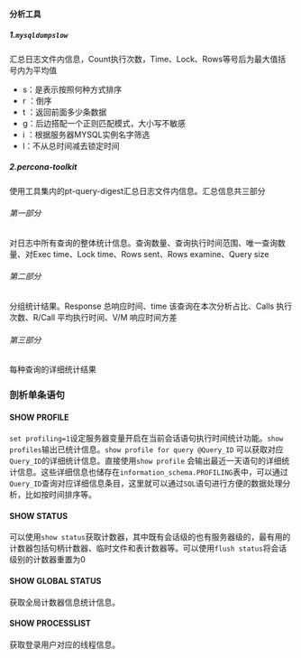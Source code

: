 

#### 分析工具

##### 1.`mysqldumpslow`

汇总日志文件内信息，Count执行次数，Time、Lock、Rows等号后为最大值括号内为平均值

- s：是表示按照何种方式排序
- r ：倒序
- t ：返回前面多少条数据
- g：后边搭配一个正则匹配模式，大小写不敏感
- i ：根据服务器MYSQL实例名字筛选
- l：不从总时间减去锁定时间

##### 2.percona-toolkit

使用工具集内的pt-query-digest汇总日志文件内信息。汇总信息共三部分

###### 第一部分

对日志中所有查询的整体统计信息。查询数量、查询执行时间范围、唯一查询数量、对Exec time、Lock time、Rows sent、Rows examine、Query size

###### 第二部分

分组统计结果。Response 总响应时间、time 该查询在本次分析占比、Calls 执行次数、R/Call 平均执行时间、V/M 响应时间方差

###### 第三部分

每种查询的详细统计结果

### 剖析单条语句

#### SHOW PROFILE

`set profiling=1`设定服务器变量开启在当前会话语句执行时间统计功能。`show profiles`输出已统计信息。`show profile for query @Query_ID` 可以获取对应`Query_ID`的详细统计信息。直接使用`show profile` 会输出最近一天语句的详细统计信息。这些详细信息也储存在`information_schema.PROFILING`表中，可以通过`Query_ID`查询对应详细信息条目，这里就可以通过`SQL`语句进行方便的数据处理分析，比如按时间排序等。

#### SHOW STATUS

可以使用`show status`获取计数器，其中既有会话级的也有服务器级的，最有用的计数器包括句柄计数器、临时文件和表计数器等。可以使用`flush status`将会话级别的计数器重置为0

#### SHOW GLOBAL STATUS

获取全局计数器信息统计信息。

#### SHOW PROCESSLIST

获取登录用户对应的线程信息。



